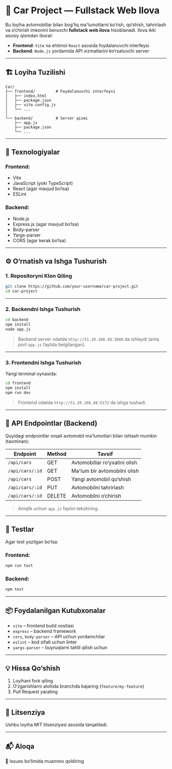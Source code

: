 # 🚗 Car Project — Fullstack Web Ilova

Bu loyiha avtomobillar bilan bog‘liq ma'lumotlarni ko‘rish, qo‘shish, tahrirlash va o‘chirish imkonini beruvchi **fullstack web ilova** hisoblanadi. Ilova ikki asosiy qismdan iborat:

- **Frontend**: `Vite` va ehtimol `React` asosida foydalanuvchi interfeysi
- **Backend**: `Node.js` yordamida API xizmatlarini ko‘rsatuvchi server

---

## 🏗 Loyiha Tuzilishi

```
Car/
├── frontend/         # Foydalanuvchi interfeysi
│   ├── index.html
│   ├── package.json
│   ├── vite.config.js
│   └── ...
│
└── backend/          # Server qismi
    ├── app.js
    ├── package.json
    └── ...
```

---

## 🚀 Texnologiyalar

### Frontend:
- Vite
- JavaScript (yoki TypeScript)
- React (agar mavjud bo‘lsa)
- ESLint

### Backend:
- Node.js
- Express.js (agar mavjud bo‘lsa)
- Body-parser
- Yargs-parser
- CORS (agar kerak bo‘lsa)

---

## ⚙️ O‘rnatish va Ishga Tushurish

### 1. Repositoryni Klon Qiling

```bash
git clone https://github.com/your-username/car-project.git
cd car-project
```

---

### 2. Backendni Ishga Tushurish

```bash
cd backend
npm install
node app.js
```

> Backend server odatda `http://51.20.108.48:3000` da ishlaydi (aniq port `app.js` faylida belgilangan).

---

### 3. Frontendni Ishga Tushurish

Yangi terminal oynasida:

```bash
cd frontend
npm install
npm run dev
```

> Frontend odatda `http://51.20.108.48:5173` da ishga tushadi.

---

## 🔗 API Endpointlar (Backend)

Quyidagi endpointlar orqali avtomobil ma'lumotlari bilan ishlash mumkin (taxminan):

| Endpoint         | Method | Tavsif                        |
|------------------|--------|-------------------------------|
| `/api/cars`      | GET    | Avtomobillar ro‘yxatini olish |
| `/api/cars/:id`  | GET    | Ma'lum bir avtomobilni olish |
| `/api/cars`      | POST   | Yangi avtomobil qo‘shish      |
| `/api/cars/:id`  | PUT    | Avtomobilni tahrirlash        |
| `/api/cars/:id`  | DELETE | Avtomobilni o‘chirish         |

> Aniqlik uchun `app.js` faylini tekshiring.

---

## 🧪 Testlar

Agar test yozilgan bo‘lsa:

### Frontend:

```bash
npm run test
```

### Backend:

```bash
npm test
```

---

## 📦 Foydalanilgan Kutubxonalar

- `vite` – frontend build vositasi
- `express` – backend framework
- `cors`, `body-parser` – API uchun yordamchilar
- `eslint` – kod sifati uchun linter
- `yargs-parser` – buyruqlarni tahlil qilish uchun

---

## 💡 Hissa Qo‘shish

1. Loyihani fork qiling
2. O‘zgarishlarni alohida branchda bajaring (`feature/my-feature`)
3. Pull Request yarating

---

## 📄 Litsenziya

Ushbu loyiha MIT litsenziyasi asosida tarqatiladi.

---

## 📬 Aloqa

   
📁 Issues bo‘limida muammo qoldiring